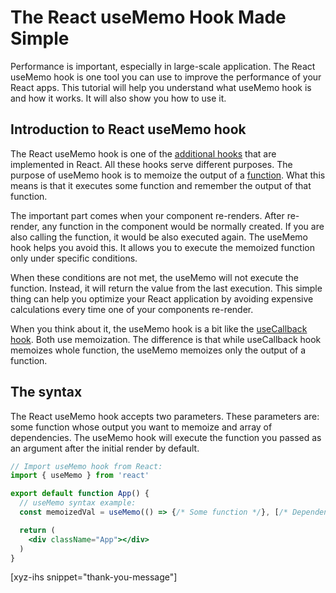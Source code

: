 # The React useMemo Hook Made Simple

Performance is important, especially in large-scale application. The React useMemo hook is one tool you can use to improve the performance of your React apps. This tutorial will help you understand what useMemo hook is and how it works. It will also show you how to use it.<!--more-->

## Introduction to React useMemo hook

The React useMemo hook is one of the [additional hooks] that are implemented in React. All these hooks serve different purposes. The purpose of useMemo hook is to memoize the output of a [function]. What this means is that it executes some function and remember the output of that function.

The important part comes when your component re-renders. After re-render, any function in the component would be normally created. If you are also calling the function, it would be also executed again. The useMemo hook helps you avoid this. It allows you to execute the memoized function only under specific conditions.

When these conditions are not met, the useMemo will not execute the function. Instead, it will return the value from the last execution. This simple thing can help you optimize your React application by avoiding expensive calculations every time one of your components re-render.

When you think about it, the useMemo hook is a bit like the [useCallback hook]. Both use memoization. The difference is that while useCallback hook memoizes whole function, the useMemo memoizes only the output of a function.

## The syntax

The React useMemo hook accepts two parameters. These parameters are: some function whose output you want to memoize and array of dependencies. The useMemo hook will execute the function you passed as an argument after the initial render by default.

```jsx
// Import useMemo hook from React:
import { useMemo } from 'react'

export default function App() {
  // useMemo syntax example:
  const memoizedVal = useMemo(() => {/* Some function */}, [/* Dependencies */])

  return (
    <div className="App"></div>
  )
}
```


[xyz-ihs snippet="thank-you-message"]

<!-- ### Links -->
[additional hooks]: https://reactjs.org/docs/hooks-reference.html#additional-hooks
[function]: https://blog.alexdevero.com/javascript-functions-pt1/
[useCallback hook]: https://blog.alexdevero.com/react-usecallback-hook/
[useEffect hook]: https://blog.alexdevero.com/react-useeffect-hook/
[React docs]: https://reactjs.org/docs/hooks-reference.html#usememo

<!--
### Meta:
-
-->

<!--
### Keywords:
-
-->

<!--
### Resources:
-
-->
